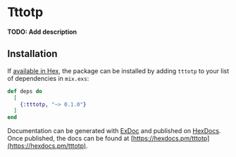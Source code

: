 # Tttotp

**TODO: Add description**

## Installation

If [available in Hex](https://hex.pm/docs/publish), the package can be installed
by adding `tttotp` to your list of dependencies in `mix.exs`:

```elixir
def deps do
  [
    {:tttotp, "~> 0.1.0"}
  ]
end
```

Documentation can be generated with [ExDoc](https://github.com/elixir-lang/ex_doc)
and published on [HexDocs](https://hexdocs.pm). Once published, the docs can
be found at [https://hexdocs.pm/tttotp](https://hexdocs.pm/tttotp).

